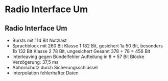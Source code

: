 # Radio Interface Um

## Radio Interface Um

- Bursts mit 114 Bit Nutzlast
- Sprachblock mit 260 Bit
    Klasse 1 182 Bit, gesichert
        1a 50 Bit, besonders
        1b 132 Bit
    Klasse 2 78 Bit, ungesichert
    Gesamt 378 + 78 = 456 Bit
- Interleaving gegen Bündelfehler
    Aufteilung in 8 * 57 Bit Blöcke
    Verzögerung: 37,5 ms
- Abhörschutz durch Sicherungsschlüssel
- Interpolation fehlerhafter Daten